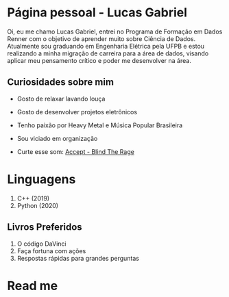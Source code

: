 # Página pessoal - Lucas Gabriel

Oi, eu me chamo Lucas Gabriel, entrei no Programa de Formação em Dados Renner com o objetivo de aprender muito sobre Ciência de Dados.
Atualmente sou graduando em Engenharia Elétrica pela UFPB e estou realizando a minha migração de carreira para a área de dados, visando aplicar meu pensamento crítico e poder me desenvolver na área.

## Curiosidades sobre mim

 - Gosto de relaxar lavando louça
 - Gosto de desenvolver projetos eletrônicos
 - Tenho paixão por Heavy Metal e Música Popular Brasileira
 - Sou viciado em organização

 - Curte esse som: [Accept - Blind The Rage](https://www.youtube.com/watch?v=v6SP0b_HdGQ)

# Linguagens

 1. C++ (2019)
 2. Python (2020)

## Livros Preferidos

 1. O código DaVinci
 2. Faça fortuna com ações
 3. Respostas rápidas para grandes perguntas

# Read me
